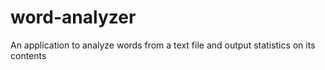 # word-analyzer
An application to analyze words from a text file and output statistics on its contents
